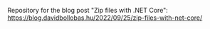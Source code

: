 Repository for the blog post "Zip files with .NET Core": https://blog.davidbollobas.hu/2022/09/25/zip-files-with-net-core/
